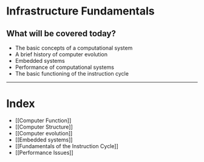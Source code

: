 
# Infrastructure Fundamentals

## What will be covered today?
- The basic concepts of a computational system  
- A brief history of computer evolution  
- Embedded systems  
- Performance of computational systems  
- The basic functioning of the instruction cycle  

---

# Index

 - [[Computer Function]]
 - [[Computer Structure]]
 - [[Computer evolution]]
 - [[Embedded systems]]
 - [[Fundamentals of the Instruction Cycle]]
 - [[Performance Issues]]